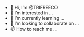 - 👋 Hi, I’m @TRIFREECO
- 👀 I’m interested in ...
- 🌱 I’m currently learning ...
- 💞️ I’m looking to collaborate on ...
- 📫 How to reach me ...

<!---
KAMPOENG KALIMANGGIZ
--->

